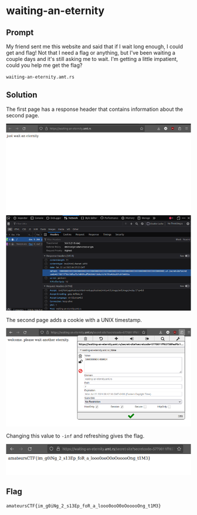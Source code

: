 # waiting-an-eternity

## Prompt

My friend sent me this website and said that if I wait long enough, I could get and flag! Not that I need a flag or anything, but I've been waiting a couple days and it's still asking me to wait. I'm getting a little impatient, could you help me get the flag?

`waiting-an-eternity.amt.rs`

## Solution

The first page has a response header that contains information about the second page.

![1](image1.png)

The second page adds a cookie with a UNIX timestamp.

![2](image2.png)

Changing this value to `-inf` and refreshing gives the flag.

![3](image3.png)

## Flag

`amateursCTF{im_g0iNg_2_s13Ep_foR_a_looo0ooO0oOooooOng_t1M3}`
